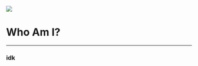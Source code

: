 [![](https://visitcount.itsvg.in/api?id=cjamaturk&label=Profiline%20bu%20zamana%20kadar%20ka%C3%A7%20ki%C5%9Fi%20bakt%C4%B1%3A&color=3&icon=5&pretty=false)](https://visitcount.itsvg.in)

# Who Am I?
______________________________
### idk








<!--
**cjamaturk/CJamaTURK** is a ✨ _special_ ✨ repository because its `README.md` (this file) appears on your GitHub profile.

Here are some ideas to get you started:

- 🔭 I’m currently working on ...
- 🌱 I’m currently learning ...
- 👯 I’m looking to collaborate on ...
- 🤔 I’m looking for help with ...
- 💬 Ask me about ...
- 📫 How to reach me: ...
- 😄 Pronouns: ...
- ⚡ Fun fact: ...
-->
